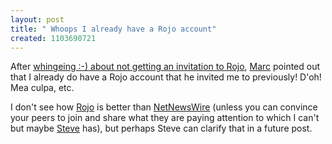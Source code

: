 ```yaml
---
layout: post
title: " Whoops I already have a Rojo account"
created: 1103690721
---
```

<p>After <a href="http://www.rolandtanglao.com/archives/2004/12/20/flickr_is_a_social_photo_blogging_service_invented_from_the_outside_in">whingeing :-) about not getting an invitation to Rojo</a>, <a href="http://marc.blogs.it/">Marc</a> pointed out that I already do have a Rojo account that he invited me to previously! D'oh! Mea culpa, etc.
</p>	
<p>I don't see how <a href="http://rojo.com/">Rojo</a> is better than <a href="http://ranchero.com/netnewswire/">NetNewsWire</a> (unless you can convince your peers to join and share what they are paying attention to which I can't but maybe <a href="http://blogs.zdnet.com/Gillmor/">Steve</a> has), but perhaps Steve can clarify that in a future post.</p>

